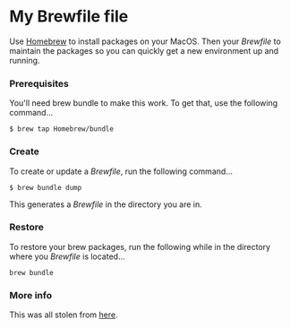 # My Brewfile file

Use [Homebrew](https://brew.sh/) to install packages on your MacOS. Then your _Brewfile_ to maintain the packages so you can quickly get a new environment up and running.

### Prerequisites

You'll need brew bundle to make this work. To get that, use the following command...

    $ brew tap Homebrew/bundle

### Create

To create or update a _Brewfile_, run the following command...

    $ brew bundle dump

This generates a _Brewfile_ in the directory you are in.

### Restore

To restore your brew packages, run the following while in the directory where you _Brewfile_ is located...

    brew bundle

### More info

This was all stolen from [here](https://tomlankhorst.nl/brew-bundle-restore-backup/).